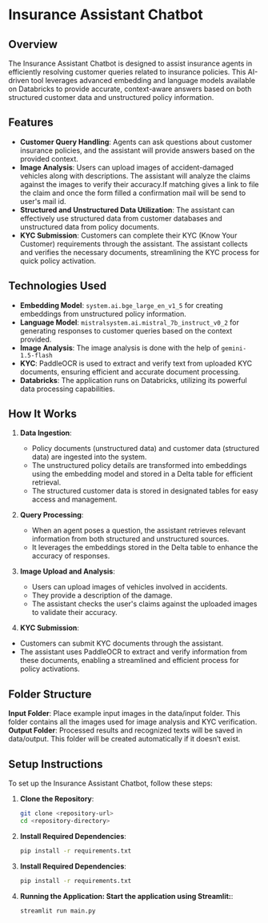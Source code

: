 
# Insurance Assistant Chatbot

## Overview
The Insurance Assistant Chatbot is designed to assist insurance agents in efficiently resolving customer queries related to insurance policies. This AI-driven tool leverages advanced embedding and language models available on Databricks to provide accurate, context-aware answers based on both structured customer data and unstructured policy information.

## Features
- **Customer Query Handling**: Agents can ask questions about customer insurance policies, and the assistant will provide answers based on the provided context.
- **Image Analysis**: Users can upload images of accident-damaged vehicles along with descriptions. The assistant will analyze the claims against the images to verify their accuracy.If matching gives a link to file the claim and once the form filled a confirmation mail will be send to user's mail id.
- **Structured and Unstructured Data Utilization**: The assistant can effectively use structured data from customer databases and unstructured data from policy documents.
- **KYC Submission**: Customers can complete their KYC (Know Your Customer) requirements through the assistant. The assistant collects and verifies the necessary documents, streamlining the KYC process for quick policy activation.

## Technologies Used
- **Embedding Model**: `system.ai.bge_large_en_v1_5` for creating embeddings from unstructured policy information.
- **Language Model**: `mistralsystem.ai.mistral_7b_instruct_v0_2` for generating responses to customer queries based on the context provided.
- **Image Analysis**: The image analysis is done with the help of `gemini-1.5-flash`
- **KYC**: PaddleOCR is used to extract and verify text from uploaded KYC documents, ensuring efficient and accurate document processing.
- **Databricks**: The application runs on Databricks, utilizing its powerful data processing capabilities.

## How It Works
1. **Data Ingestion**: 
   - Policy documents (unstructured data) and customer data (structured data) are ingested into the system.
   - The unstructured policy details are transformed into embeddings using the embedding model and stored in a Delta table for efficient retrieval.
   - The structured customer data is stored in designated tables for easy access and management.

2. **Query Processing**: 
   - When an agent poses a question, the assistant retrieves relevant information from both structured and unstructured sources. 
   - It leverages the embeddings stored in the Delta table to enhance the accuracy of responses.

3. **Image Upload and Analysis**:
   - Users can upload images of vehicles involved in accidents.
   - They provide a description of the damage.
   - The assistant checks the user's claims against the uploaded images to validate their accuracy.

4. **KYC Submission**:

- Customers can submit KYC documents through the assistant.
- The assistant uses PaddleOCR to extract and verify information from these documents, enabling a streamlined and efficient process for policy activations. 

## Folder Structure

**Input Folder**: Place example input images in the data/input folder. This folder contains all the images used for image analysis and KYC verification.
**Output Folder**: Processed results and recognized texts will be saved in data/output. This folder will be created automatically if it doesn’t exist.

## Setup Instructions
To set up the Insurance Assistant Chatbot, follow these steps:

1. **Clone the Repository**:
   ```bash
   git clone <repository-url>
   cd <repository-directory>
2. **Install Required Dependencies**:
     ```bash
     pip install -r requirements.txt
3. **Install Required Dependencies**:
     ```bash
     pip install -r requirements.txt
4. **Running the Application: Start the application using Streamlit:**:
     ```bash
     streamlit run main.py

   




